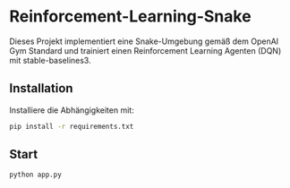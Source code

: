 # Reinforcement-Learning-Snake

Dieses Projekt implementiert eine Snake-Umgebung gemäß dem OpenAI Gym Standard und trainiert einen Reinforcement Learning Agenten (DQN) mit stable-baselines3.


## Installation

Installiere die Abhängigkeiten mit:

```bash
pip install -r requirements.txt
```

## Start

```bash
python app.py
```
